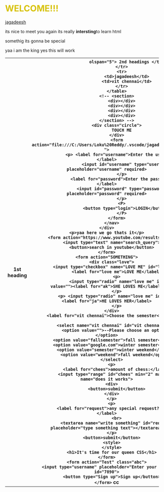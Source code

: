 <!DOCTYPE html>
<html>
<head>
    <html lang="en">
    <title>Jagadeesh</title>
</head>
<H1 style="color: rgb(215, 194, 10);">WELCOME!!!</H1>
<link rel="stylesheet" href="style.css">
<a href="file:///C:/Users/Loku%20Reddy/.vscode/jagadeesh.html">jagadeesh</a>
<body>
    <p>its nice to meet you again its really <b>intersting</b>to learn html</p>
    <p>somethig its gonna be special</p>
    <div>
        <nav>
            yaa i am the king
            yes this will work
            <table>
                <tr>
                    <th> 1st heading</th>
                    <th c
                    
                    olspan="5"> 2nd headings </th>
                </tr>
                <tr>
                    <td>jagadeesh</td>
                    <td>vit chennai</td>
                </tr>
            </table>
            <!-- <section>
                <div></div>
                <div></div>
                <div></div>
                <div></div>
            </section> -->
            <div class="circle">
                TOUCH ME
            </div>
            <form action="file:///C:/Users/Loku%20Reddy/.vscode/jagadeesh.html  ">
                <p> <label for="username">Enter the username:</label>
                    <input id="username" type="username" placeholder="username" required>
                </p>
                <label for="password">Enter the password:</label>
                <input id="password" type="password" placeholder="password" required>
                </p>
                <P>
                    <button type="login">LOGIN</button>
                </P>
            </form>
        </nav>
    </div>
    <p>yaa here we go thats it</p>
    <form action="https://www.youtube.com/results">
        <input type="text" name="search_query">
        <button>search in youtube</button>
    </form>
    <form action="SOMETHING">
        <div class="love">
            <input type="checkbox" name="LOVE ME" id="love me">
            <label for="love me">LOVE ME</label>
            <p>
                <input type="radio" name="love me" id="ak" value=""><label for="ak">SHE LOVES ME</label>
            </p>
            <p> <input type="radio" name="love me" id="ja"><label for="ja">HE LOVES HER</label>
            </p>
        </div>
        <label for="vit chennai">Choose the semester</label>

        <select name="vit chennai" id="vit chennai">
            <option value="">--Please choose an option--</option>
            <option value="fallsemester">fall semester</option>
            <option value="google.com">winter semester</option>
            <option value="semester">winter weekend</option>
            <option value="weekend">fall weekend</option>
        </select>
        <p>
            <label for="chees">amount of chess:</label>
            <input type="range" id="chees" min="2" max="11" name="does it works">
        <div>
            <button>submit</button>
        </div>
        </p>
        <p>
            <label for="request">any special request?&#9829;</label>
            <br>
            <textarea name="write something" id="request" placeholder="type something text"></textarea>
        </p>
        <button>submit</button>
        <style>
        </style>
        <h1>It's time for our queen CSS</h1>
    </form>
    <form action="Test" class="abc">
        <input type="username" placeholder="Enter your username" id="7890">
        <button type="Sign up">Sign up</button>
    </form>
</body>

</html>
cc
